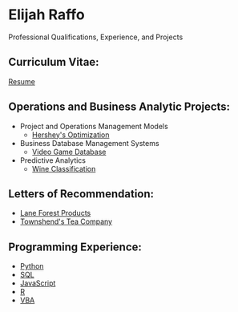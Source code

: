 # Elijah Raffo  
Professional Qualifications, Experience, and Projects

## Curriculum Vitae:
[Resume](eliraffo.github.io/AlphaResume_ERaffo(2019).pdf)

## Operations and Business Analytic Projects:
- Project and Operations Management Models
  - [Hershey's Optimization](eliraffo.github.io/OBA466)
- Business Database Management Systems
  - [Video Game Database](eliraffo.github.io/OBA444)
- Predictive Analytics
  - [Wine Classification](eliraffo.github.io/OBA410)

## Letters of Recommendation:
- [Lane Forest Products](eliraffo.github.io/LOR_LaneForest.PDF)
- [Townshend's Tea Company](eliraffo.github.io/LOR_Townshends.PDF)

## Programming Experience:
- [Python](eliraffo.github.io/Python)
- [SQL](eliraffo.github.io/SQL)
- [JavaScript](eliraffo.github.io/JavaScript)
- [R](eliraffo.github.io/R)
- [VBA](eliraffo.github.io/VBA)
